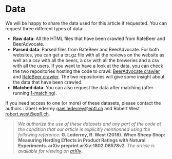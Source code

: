 # Data

We will be happy to share the data used for this article if requested. You can request three different types of data:

- **Raw data**: All the HTML files that have been crawled from RateBeer and BeerAdvocate.
- **Parsed data**: Parsed files from RateBeer and BeerAdvocate. For both websites, you can get a txt.gz file with all the reviews on the website as well as a csv with all the beers, a csv with all the breweries and a csv with all the users. If you want to have a look at the data, you can check the two repositories hosting the code to crawl: [BeerAdvocate crawler](https://github.com/glederrey/beeradvocate_crawler) and [RateBeer crawler](https://github.com/glederrey/ratebeer_crawler). The two repositories will give some insight about the data that have been crawled.
- **Matched data**: You can also request the data after matching (after running [1-matching](https://github.com/epfl-dlab/when_sheep_shop/blob/master/code/notebooks/1-matching.ipynb)).

If you need access to one (or more) of these datasets, please contact the authors : Gael Lederrey [gael.lederrey@epfl.ch](mailto:gael.lederrey@epfl.ch) and Robert West [robert.west@epfl.ch](mailto:robert.west@epfl.ch).

> *We authorize the use of these datasets and any part of the code at the condition that our article is explicitly mentionned using the following reference:* **G. Lederrey, R. West (2018). When Sheep Shop: Measuring Herding Effects in Product Ratings with Natural Experiments. arXiv preprint arXiv:1802.06578v2**. *The article is available for viewing on [arXiv](https://arxiv.org/abs/1802.06578v2).*
